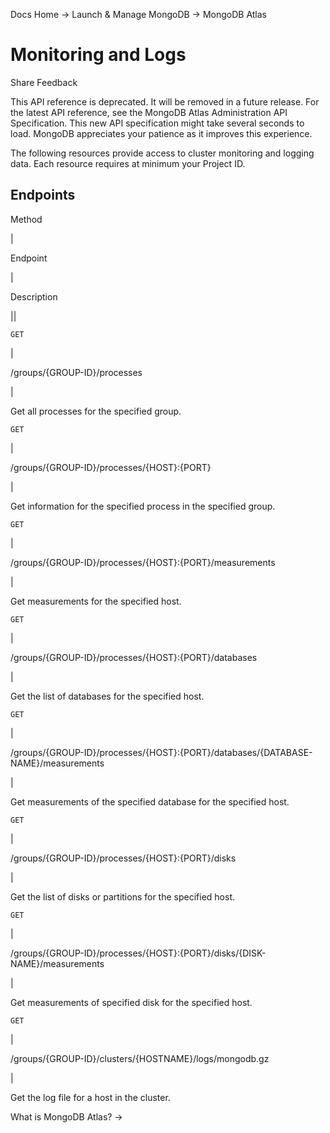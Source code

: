 Docs Home → Launch & Manage MongoDB → MongoDB Atlas

# Monitoring and Logs

Share Feedback

This API reference is deprecated. It will be removed in a future release. For
the latest API reference, see the MongoDB Atlas Administration API
Specification. This new API specification might take several seconds to load.
MongoDB appreciates your patience as it improves this experience.

The following resources provide access to cluster monitoring and logging data.
Each resource requires at minimum your Project ID.

## Endpoints

Method

|

Endpoint

|

Description  
  
||  
  
`GET`

|

/groups/{GROUP-ID}/processes

|

Get all processes for the specified group.  
  
`GET`

|

/groups/{GROUP-ID}/processes/{HOST}:{PORT}

|

Get information for the specified process in the specified group.  
  
`GET`

|

/groups/{GROUP-ID}/processes/{HOST}:{PORT}/measurements

|

Get measurements for the specified host.  
  
`GET`

|

/groups/{GROUP-ID}/processes/{HOST}:{PORT}/databases

|

Get the list of databases for the specified host.  
  
`GET`

|

/groups/{GROUP-ID}/processes/{HOST}:{PORT}/databases/{DATABASE-
NAME}/measurements

|

Get measurements of the specified database for the specified host.  
  
`GET`

|

/groups/{GROUP-ID}/processes/{HOST}:{PORT}/disks

|

Get the list of disks or partitions for the specified host.  
  
`GET`

|

/groups/{GROUP-ID}/processes/{HOST}:{PORT}/disks/{DISK-NAME}/measurements

|

Get measurements of specified disk for the specified host.  
  
`GET`

|

/groups/{GROUP-ID}/clusters/{HOSTNAME}/logs/mongodb.gz

|

Get the log file for a host in the cluster.  
  
What is MongoDB Atlas? →

